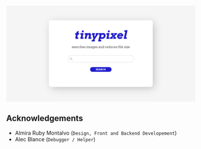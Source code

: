 <img src="screenshot.PNG">

## Acknowledgements
- Almira Ruby Montalvo  (`Design, Front and Backend Developement`)
- Alec Blance           (`Debugger / Helper`)
